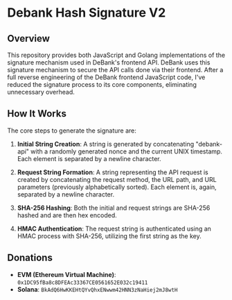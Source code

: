 # Debank Hash Signature V2

## Overview

This repository provides both JavaScript and Golang implementations of the signature mechanism used in DeBank's frontend API. 
DeBank uses this signature mechanism to secure the API calls done via their frontend. After a full reverse engineering of the DeBank frontend JavaScript code, I've reduced the signature process to its core components, eliminating unnecessary overhead.

## How It Works

The core steps to generate the signature are:

1. **Initial String Creation**: A string is generated by concatenating "debank-api" with a randomly generated nonce and the current UNIX timestamp. Each element is separated by a newline character.

2. **Request String Formation**: A string representing the API request is created by concatenating the request method, the URL path, and URL parameters (previously alphabetically sorted). Each element is, again, separated by a newline character.

3. **SHA-256 Hashing**: Both the initial and request strings are SHA-256 hashed and are then hex encoded.

4. **HMAC Authentication**: The request string is authenticated using an HMAC process with SHA-256, utilizing the first string as the key.

## Donations
- **EVM (Ethereum Virtual Machine)**: `0x1DC95fBa8c8DFEAc33367CE0561652E032c19411`
- **Solana**: `BkAdQ6HwKKEHtQYvQhxENwwm42HNN3zNaHiej2mJ8wtH`
